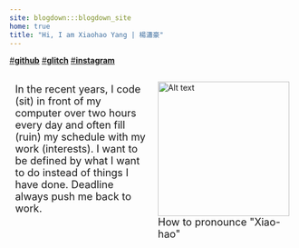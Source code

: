 ```yaml
---
site: blogdown:::blogdown_site
home: true
title: "Hi, I am Xiaohao Yang | 楊瀟豪"
---
```


[#**github**](https://github.com/billbillbilly)
[#**glitch**](https://glitch.com/@xiaohaoy)
[#**instagram**](https://www.instagram.com/xiaohao._y/?utm_source=ig_embed&amp;utm_campaign=loading)

<div>
  <audio id="audio">
    <source src="/images/xiaohao.mp3" type="audio/mpeg">
    Your browser does not support the audio element.
  </audio>
</div>

<div style="display: flex;">
  <div style="flex: 50%; margin: 0 10px;">
    <p style="font-size: min(18px,3vw);">
      In the recent years, I code (sit) in front of my computer over two hours every day and often fill (ruin) my schedule with my work (interests). I want to be defined by what I want to do instead of things I have done. Deadline always push me back to work. 
    </p>
  </div>
  <div style="flex: 50%; margin: 15px 10px;">
    <img src="/images/myhead.png" alt="Alt text" style="width: 100%;">
    <p style="font-size: min(18px,3vw); margin: 0 0 0;">How to pronounce "Xiao-hao"
    <i class="fa-solid fa-volume-low" id="play-button"></i>
  </p>
  </div>
</div>

